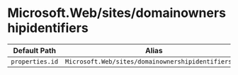 # Microsoft.Web/sites/domainownershipidentifiers

| Default Path | Alias |
|---|---|
| `properties.id` | `Microsoft.Web/sites/domainownershipidentifiers/id` |

